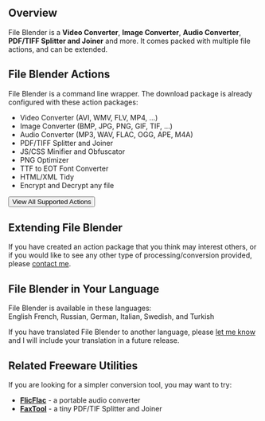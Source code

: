 ## Overview

File Blender is a **Video Converter**, **Image Converter**, 
**Audio Converter**, **PDF/TIFF Splitter and Joiner** and more. 
It comes packed with multiple file actions, and can be extended.

## File Blender Actions

File Blender is a command line wrapper. The download package is already
configured with these action packages:

* Video Converter (AVI, WMV, FLV, MP4, ...)
* Image Converter (BMP, JPG, PNG, GIF, TIF, ...)
* Audio Converter (MP3, WAV, FLAC, OGG, APE, M4A)
* PDF/TIFF Splitter and Joiner
* JS/CSS Minifier and Obfuscator
* PNG Optimizer
* TTF to EOT Font Converter
* HTML/XML Tidy
* Encrypt and Decrypt any file

<a href='/software/fileblender/info'>
  <button class='secondary'>
    View All Supported Actions
    <i class='fas fa-arrow-right'></i>
  </button>
</a>

## Extending File Blender

If you have created an action package that you think may interest others, or
if you would like to see any other type of processing/conversion provided, 
please [contact me](/contact).

## File Blender in Your Language

File Blender is available in these languages:  
English French, Russian, German, Italian, Swedish, and Turkish 

If you have translated File Blender to another language, please [let me know](/contact) and I will include your translation in a future release.

## Related Freeware Utilities

If you are looking for a simpler conversion tool, you may want to try: 

* **[FlicFlac](/software/flicflac)** - a portable audio converter
* **[FaxTool](/software/faxtool)** - a tiny PDF/TIF Splitter and Joiner
